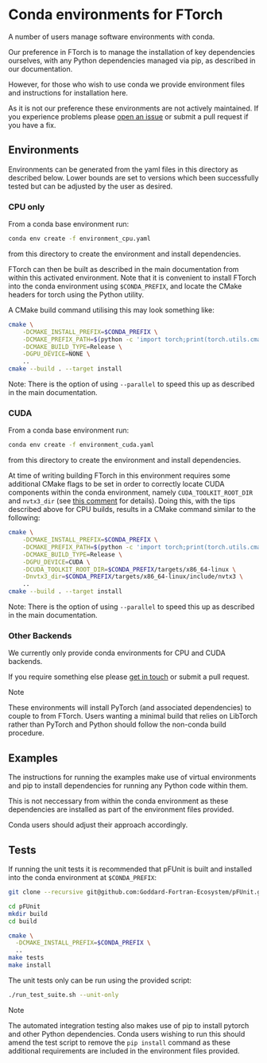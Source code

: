 # Conda environments for FTorch

A number of users manage software environments with conda.

Our preference in FTorch is to manage the installation of key dependencies ourselves,
with any Python dependencies managed via pip, as described in our documentation.

However, for those who wish to use conda we provide environment files and instructions
for installation here.

As it is not our preference these environments are not actively maintained.
If you experience problems please [open an issue](https://github.com/Cambridge-ICCS/FTorch/issues)
or submit a pull request if you have a fix.


## Environments

Environments can be generated from the yaml files in this directory as described below.
Lower bounds are set to versions which been successfully tested but can be adjusted
by the user as desired.

### CPU only

From a conda base environment run:
```sh
conda env create -f environment_cpu.yaml
```
from this directory to create the environment and install dependencies.

FTorch can then be built as described in the main documentation from within this
activated environment.
Note that it is convenient to install FTorch into the conda environment using
`$CONDA_PREFIX`, and locate the CMake headers for torch using the Python utility.

A CMake build command utilising this may look something like:
```sh
cmake \
    -DCMAKE_INSTALL_PREFIX=$CONDA_PREFIX \
    -DCMAKE_PREFIX_PATH=$(python -c 'import torch;print(torch.utils.cmake_prefix_path)') \
    -DCMAKE_BUILD_TYPE=Release \
    -DGPU_DEVICE=NONE \
    ..
cmake --build . --target install
```
Note: There is the option of using `--parallel` to speed this up as described in
the main documentation.

### CUDA

From a conda base environment run:
```sh
conda env create -f environment_cuda.yaml
```
from this directory to create the environment and install dependencies.

At time of writing building FTorch in this environment requires some additional
CMake flags to be set in order to correctly locate CUDA components within the
conda environment, namely `CUDA_TOOLKIT_ROOT_DIR` and `nvtx3_dir`
(see [this comment](https://github.com/conda-forge/cuda-feedstock/issues/59#issuecomment-2620910028)
for details).
Doing this, with the tips described above for CPU builds, results in a CMake command
similar to the following:
```sh
cmake \
    -DCMAKE_INSTALL_PREFIX=$CONDA_PREFIX \
    -DCMAKE_PREFIX_PATH=$(python -c 'import torch;print(torch.utils.cmake_prefix_path)') \
    -DCMAKE_BUILD_TYPE=Release \
    -DGPU_DEVICE=CUDA \
    -DCUDA_TOOLKIT_ROOT_DIR=$CONDA_PREFIX/targets/x86_64-linux \
    -Dnvtx3_dir=$CONDA_PREFIX/targets/x86_64-linux/include/nvtx3 \
    ..
cmake --build . --target install
```
Note: There is the option of using `--parallel` to speed this up as described in
the main documentation.


### Other Backends

We currently only provide conda environments for CPU and CUDA backends.

If you require something else please [get in touch](https://github.com/Cambridge-ICCS/FTorch/issues)
or submit a pull request.


> [!NOTE]  
> These environments will install PyTorch (and associated dependencies) to couple to
> from FTorch. Users wanting a minimal build that relies on LibTorch rather than
> PyTorch and Python should follow the non-conda build procedure.


## Examples

The instructions for running the examples make use of virtual environments
and pip to install dependencies for running any Python code within them.

This is not neccessary from within the conda environment as these dependencies are
installed as part of the environment files provided.

Conda users should adjust their approach accordingly.


## Tests

If running the unit tests it is recommended that pFUnit is built and installed into the
conda environment at `$CONDA_PREFIX`:
```sh
git clone --recursive git@github.com:Goddard-Fortran-Ecosystem/pFUnit.git

cd pFUnit
mkdir build
cd build

cmake \
  -DCMAKE_INSTALL_PREFIX=$CONDA_PREFIX \
  ..
make tests
make install
```

The unit tests only can be run using the provided script:
```sh
./run_test_suite.sh --unit-only
```

> [!NOTE]  
> The automated integration testing also makes use of pip to install pytorch and other
> Python dependencies. Conda users wishing to run this should amend the test script
> to  remove the `pip install` command as these additional requirements are included
> in the environment files provided.
